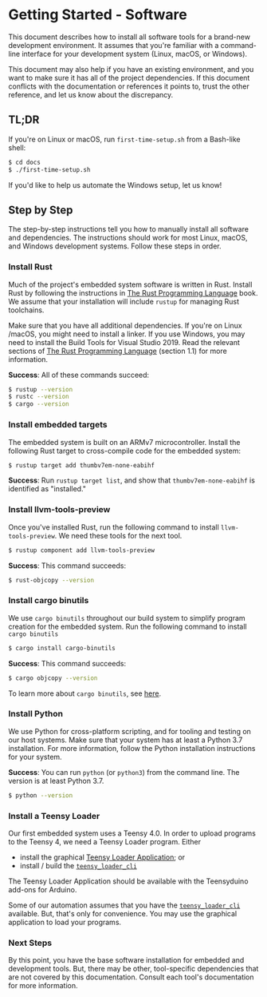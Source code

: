 # Getting Started - Software

This document describes how to install all software tools for a brand-new
development environment. It assumes that you're familiar with a command-line
interface for your development system (Linux, macOS, or Windows).

This document may also help if you have an existing environment, and you want
to make sure it has all of the project dependencies. If this document conflicts
with the documentation or references it points to, trust the other reference,
and let us know about the discrepancy.

## TL;DR

If you're on Linux or macOS, run `first-time-setup.sh` from a Bash-like shell:

```bash
$ cd docs
$ ./first-time-setup.sh
```

If you'd like to help us automate the Windows setup, let us know!

## Step by Step

The step-by-step instructions tell you how to manually install all software
and dependencies. The instructions should work for most Linux, macOS, and
Windows development systems. Follow these steps in order.

### Install Rust

Much of the project's embedded system software is written in Rust. Install Rust
by following the instructions in [The Rust Programming Language][the-book-ch1]
book. We assume that your installation will include `rustup` for managing Rust
toolchains.

[the-book-ch1]: https://doc.rust-lang.org/book/ch01-01-installation.html

Make sure that you have all additional dependencies. If you're on Linux /macOS,
you might need to install a linker. If you use Windows, you may need to install
the Build Tools for Visual Studio 2019. Read the relevant sections of
[The Rust Programming Language][the-book-ch1] (section 1.1) for more
information.

**Success**: All of these commands succeed:

```bash
$ rustup --version
$ rustc --version
$ cargo --version
```

### Install embedded targets

The embedded system is built on an ARMv7 microcontroller. Install the following
Rust target to cross-compile code for the embedded system:

```bash
$ rustup target add thumbv7em-none-eabihf
```

**Success**: Run `rustup target list`, and show that `thumbv7em-none-eabihf` is
identified as "installed."

### Install llvm-tools-preview

Once you've installed Rust, run the following command to install
`llvm-tools-preview`. We need these tools for the next tool.

```bash
$ rustup component add llvm-tools-preview
```

**Success**: This command succeeds:

```bash
$ rust-objcopy --version
```

### Install cargo binutils

We use `cargo binutils` throughout our build system to simplify program
creation for the embedded system. Run the following command to install
`cargo binutils`

```bash
$ cargo install cargo-binutils
```

**Success**: This command succeeds:

```bash
$ cargo objcopy --version
```

To learn more about `cargo binutils`, see [here][cargo-binutils].

[cargo-binutils]: https://github.com/rust-embedded/cargo-binutils

### Install Python

We use Python for cross-platform scripting, and for tooling and testing on our
host systems. Make sure that your system has at least a Python 3.7 installation.
For more information, follow the Python installation instructions for your
system.

**Success**: You can run `python` (or `python3`) from the command line. The
version is at least Python 3.7.

```bash
$ python --version
```

### Install a Teensy Loader

Our first embedded system uses a Teensy 4.0. In order to upload programs to the
Teensy 4, we need a Teensy Loader program. Either

- install the graphical [Teensy Loader Application]; or
- install / build the [`teensy_loader_cli`]

The Teensy Loader Application should be available with the Teensyduino add-ons
for Arduino.

[`teensy_loader_cli`]: https://github.com/PaulStoffregen/teensy_loader_cli
[Teensy Loader Application]: https://www.pjrc.com/teensy/loader.html

Some of our automation assumes that you have the [`teensy_loader_cli`]
available. But, that's only for convenience. You may use the graphical
application to load your programs.

### Next Steps

By this point, you have the base software installation for embedded and
development tools. But, there may be other, tool-specific dependencies
that are not covered by this documentation. Consult each tool's
documentation for more information.
